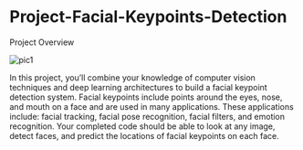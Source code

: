 # Project-Facial-Keypoints-Detection

Project Overview

![pic1](https://user-images.githubusercontent.com/23033231/62944354-c78ef380-bddc-11e9-83e5-7815f0f60af1.png)


In this project, you’ll combine your knowledge of computer vision techniques and deep learning architectures to build a facial keypoint detection system. Facial keypoints include points around the eyes, nose, and mouth on a face and are used in many applications. These applications include: facial tracking, facial pose recognition, facial filters, and emotion recognition. Your completed code should be able to look at any image, detect faces, and predict the locations of facial keypoints on each face.

